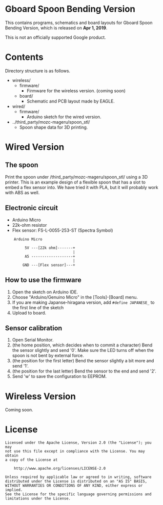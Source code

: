 # Gboard Spoon Bending Version

This contains programs, schematics and board layouts for Gboard Spoon Bending Version, which is released on **Apr 1, 2019**.

This is not an officially supported Google product.

# Contents

Directory structure is as follows.

- wireless/
  - firmware/
    - Firmware for the wireless version. (coming soon)
  - board/
    - Schematic and PCB layout made by EAGLE.
- wired/
  - firmware/
    - Arduino sketch for the wired version.
- ../third_party/mozc-mageru/spoon_stl/
   - Spoon shape data for 3D printing.

# Wired Version

## The spoon

Print the spoon under /third_party/mozc-mageru/spoon_stl/ using a 3D printer.
This is an example design of a flexible spoon that has a slot to embed a
flex sensor into.
We have tried it with PLA, but it will probably work with ABS as well.

## Electronic circuit

- Arduino Micro
- 22k-ohm resistor
- Flex sensor: FS-L-0055-253-ST (Spectra Symbol)

```
    Arduino Micro

         5V ---[22k ohm]-------+
                               |
         A5 -------------------+
                               |
        GND ---[Flex sensor]---+
```

## How to use the firmware

1. Open the sketch on Arduino IDE.
2. Choose "Arduino/Genuino Micro" in the [Tools]-[Board] menu.
3. If you are making Japanse-hiragana version, add ```#define JAPANESE_``` to the first line of the sketch
4. Upload to board.

## Sensor calibration

1. Open Serial Monitor.
2. (the home position, which decides when to commit a character)
   Bend the sensor slightly and send '0'. Make sure the LED turns off when the spoon is not bent by external force.
3. (the position for the first letter)
   Bend the sensor slightly a bit more and send '1'.
4. (the position for the last letter)
   Bend the sensor to the end and send '2'.
5. Send 'w' to save the configuration to EEPROM.

# Wireless Version

Coming soon.

# License

```
Licensed under the Apache License, Version 2.0 (the "License"); you may
not use this file except in compliance with the License. You may obtain
a copy of the License at

    http://www.apache.org/licenses/LICENSE-2.0

Unless required by applicable law or agreed to in writing, software
distributed under the License is distributed on an "AS IS" BASIS,
WITHOUT WARRANTIES OR CONDITIONS OF ANY KIND, either express or implied.
See the License for the specific language governing permissions and
limitations under the License.
```
